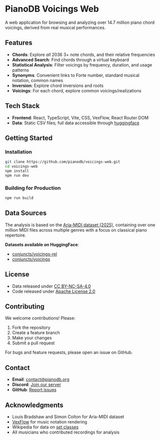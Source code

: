 # PianoDB Voicings Web

A web application for browsing and analyzing over 14.7 million piano chord voicings, derived from real musical performances. 

## Features

- **Chords**: Explore *all* 2036 3+ note chords, and their relative frequencies
- **Advanced Search**: Find chords through a virtual keyboard
- **Statistical Analysis**: Filter voicings by frequency, duration, and usage patterns
- **Synonyms**: Convenient links to Forte number, standard musical notation, common names
- **Inversion**: Explore chord inversions and roots
- **Voicings**: For each chord, explore common voicings/realizations

## Tech Stack

- **Frontend**: React, TypeScript, Vite, CSS, VexFlow, React Router DOM
- **Data**: Static CSV files; full data accessible through [huggingface](https://huggingface.co/datasets/conjuncts/voicings-rel)

## Getting Started

### Installation

```bash
git clone https://github.com/pianodb/voicings-web.git
cd voicings-web
npm install
npm run dev
```

### Building for Production

```bash
npm run build
```

## Data Sources

The analysis is based on the [Aria-MIDI dataset (2025)](https://arxiv.org/abs/2504.15071), containing over one million MIDI files across multiple genres with a focus on classical piano repertoire.

**Datasets available on HuggingFace**:
- [conjuncts/voicings-rel](https://huggingface.co/datasets/conjuncts/voicings-rel)
- [conjuncts/voicings](https://huggingface.co/datasets/conjuncts/voicings)

## License

- Data released under [CC BY-NC-SA-4.0](https://creativecommons.org/licenses/by-nc-sa/4.0/deed.en)
- Code released under [Apache License 2.0](https://www.apache.org/licenses/LICENSE-2.0)

## Contributing

We welcome contributions! Please:

1. Fork the repository
2. Create a feature branch
3. Make your changes
4. Submit a pull request

For bugs and feature requests, please open an issue on GitHub.

## Contact

- **Email**: contact@pianodb.org
- **Discord**: [Join our server](https://discord.gg/9BvE4khkqY)
- **GitHub**: [Report issues](https://github.com/pianodb/voicings-web)

## Acknowledgments

- Louis Bradshaw and Simon Colton for Aria-MIDI dataset
- [VexFlow](https://github.com/0xfe/vexflow) for music notation rendering
- Wikipedia for data on [set classes](https://en.wikipedia.org/wiki/List_of_set_classes)
- All musicians who contributed recordings for analysis

